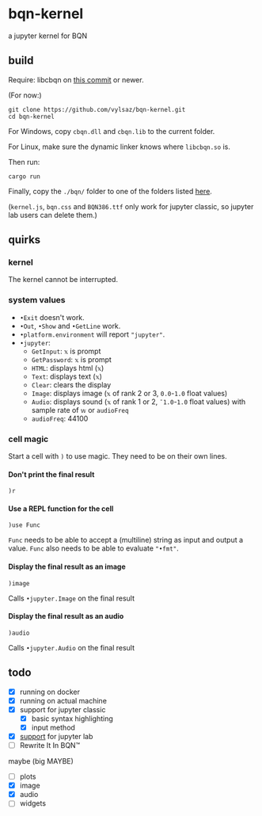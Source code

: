 # bqn-kernel
a jupyter kernel for BQN

## build

Require: libcbqn on [this commit](https://github.com/dzaima/CBQN/tree/0cd1ea9bdc02652fc800d49dc672fb1119cdcbe3) or newer.

(For now:)
```
git clone https://github.com/vylsaz/bqn-kernel.git
cd bqn-kernel
```
For Windows, copy `cbqn.dll` and `cbqn.lib` to the current folder.

For Linux, make sure the dynamic linker knows where `libcbqn.so` is.

Then run:
```
cargo run
```
Finally, copy the `./bqn/` folder to one of the folders listed [here](https://jupyter-client.readthedocs.io/en/latest/kernels.html#kernel-specs).

(`kernel.js`, `bqn.css` and `BQN386.ttf` only work for jupyter classic, so jupyter lab users can delete them.)

## quirks 

### kernel
The kernel cannot be interrupted.

### system values
- `•Exit` doesn't work.
- `•Out`, `•Show` and `•GetLine` work.
- `•platform.environment` will report `"jupyter"`.
- `•jupyter`:
  - `GetInput`: `𝕩` is prompt
  - `GetPassword`: `𝕩` is prompt
  - `HTML`: displays html (`𝕩`)
  - `Text`: displays text (`𝕩`)
  - `Clear`: clears the display
  - `Image`: displays image (`𝕩` of rank 2 or 3, `0.0`-`1.0` float values)
  - `Audio`: displays sound (`𝕩` of rank 1 or 2, `¯1.0`-`1.0` float values) with sample rate of `𝕨` or `audioFreq`
  - `audioFreq`: 44100

### cell magic
Start a cell with `)` to use magic. They need to be on their own lines.

#### Don't print the final result
```
)r
```
#### Use a REPL function for the cell
```
)use Func
```
`Func` needs to be able to accept a (multiline) string as input and output a value.
`Func` also needs to be able to evaluate `"•fmt"`.
#### Display the final result as an image
```
)image
```
Calls `•jupyter.Image` on the final result
#### Display the final result as an audio
```
)audio
```
Calls `•jupyter.Audio` on the final result

## todo
- [x] running on docker
- [x] running on actual machine
- [x] support for jupyter classic
  - [x] basic syntax highlighting
  - [x] input method
- [x] [support](https://github.com/vylsaz/jupyterlab-bqn) for jupyter lab
- [ ] Rewrite It In BQN™

maybe (big MAYBE)
- [ ] plots
- [x] image
- [x] audio
- [ ] widgets
